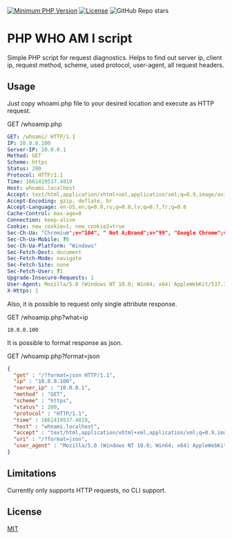 [![Minimum PHP Version](https://img.shields.io/badge/php-%3E%3D%205-8892BF.svg)](https://php.net/)
[![License](https://poser.pugx.org/captainhook/captainhook/license.svg?v=1)](https://packagist.org/packages/captainhook/captainhook)
![GitHub Repo stars](https://img.shields.io/github/stars/IlmLV/php-whoami)

# PHP WHO AM I script
Simple PHP script for request diagnostics. Helps to find out server ip, client ip, request method, scheme, used protocol, user-agent, all request headers.

## Usage
Just copy whoami.php file to your desired location and execute as HTTP request.

GET /whoamip.php
```yaml
GET: /whoami/ HTTP/1.1
IP: 10.0.0.100
Server-IP: 10.0.0.1
Method: GET
Scheme: https
Status: 200
Protocol: HTTP/1.1
Time: 1661419537.4819
Host: whoami.localhost
Accept: text/html,application/xhtml+xml,application/xml;q=0.9,image/avif,image/webp,image/apng,*/*;q=0.8,application/signed-exchange;v=b3;q=0.9
Accept-Encoding: gzip, deflate, br
Accept-Language: en-US,en;q=0.9,ru;q=0.8,lv;q=0.7,fr;q=0.6
Cache-Control: max-age=0
Connection: keep-alive
Cookie: new_cookie=1; new_cookie2=true
Sec-Ch-Ua: "Chromium";v="104", " Not A;Brand";v="99", "Google Chrome";v="104"
Sec-Ch-Ua-Mobile: ?0
Sec-Ch-Ua-Platform: "Windows"
Sec-Fetch-Dest: document
Sec-Fetch-Mode: navigate
Sec-Fetch-Site: none
Sec-Fetch-User: ?1
Upgrade-Insecure-Requests: 1
User-Agent: Mozilla/5.0 (Windows NT 10.0; Win64; x64) AppleWebKit/537.36 (KHTML, like Gecko) Chrome/104.0.0.0 Safari/537.36
X-Https: 1
```

Also, it is possible to request only single attribute response.

GET /whoamip.php?what=ip
```
10.0.0.100
```

It is possible to format response as json.

GET /whoamip.php?format=json
```json
{
  "get" : "/?format=json HTTP/1.1",
  "ip" : "10.0.0.100",
  "server_ip" : "10.0.0.1",
  "method" : "GET",
  "scheme" : "https",
  "status" : 200,
  "protocol" : "HTTP/1.1",
  "time" : 1661419537.4819,
  "host" : "whoami.localhost",
  "accept" : "text/html,application/xhtml+xml,application/xml;q=0.9,image/avif,image/webp,image/apng,*/*;q=0.8,application/signed-exchange;v=b3;q=0.9",
  "uri" : "/?format=json",
  "user_agent" : "Mozilla/5.0 (Windows NT 10.0; Win64; x64) AppleWebKit/537.36 (KHTML, like Gecko) Chrome/104.0.0.0 Safari/537.36"
}
```

## Limitations
Currently only supports HTTP requests, no CLI support.

## License
[MIT](https://choosealicense.com/licenses/mit/)
